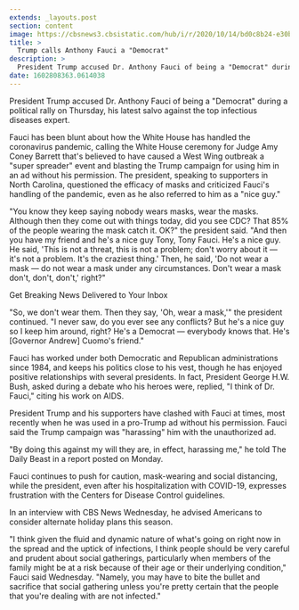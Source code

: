 ```yaml
--- 
extends: _layouts.post 
section: content 
image: https://cbsnews3.cbsistatic.com/hub/i/r/2020/10/14/bd0c8b24-e30b-444d-ba76-759ced36a89d/thumbnail/1200x630/76980101ef759766fb23f90f0ba4feaa/ap-20267578426426.jpg 
title: > 
  Trump calls Anthony Fauci a "Democrat" 
description: > 
  President Trump accused Dr. Anthony Fauci of being a "Democrat" during a political rally on Thursday, his latest salvo against the top infectious diseases expert.Then, he said, 'Do not wear a mask — do not wear a mask under any circumstances.Don't wear a mask don't, don't, don't,' right?"Get Breaking News Delivered to Your Inbox"So, we don't wear them.President Trump and his supporters have clashed with Fauci at times, most recently when he was used in a pro-Trump ad without his permission. 
date: 1602808363.0614038 
--- 
```

President Trump accused Dr. Anthony Fauci of being a "Democrat" during a political rally on Thursday, his latest salvo against the top infectious diseases expert.

Fauci has been blunt about how the White House has handled the coronavirus pandemic, calling the White House ceremony for Judge Amy Coney Barrett that's believed to have caused a West Wing outbreak a "super spreader" event and blasting the Trump campaign for using him in an ad without his permission. The president, speaking to supporters in North Carolina, questioned the efficacy of masks and criticized Fauci's handling of the pandemic, even as he also referred to him as a "nice guy."

"You know they keep saying nobody wears masks, wear the masks. Although then they come out with things today, did you see CDC? That 85% of the people wearing the mask catch it. OK?" the president said. "And then you have my friend and he's a nice guy Tony, Tony Fauci. He's a nice guy. He said, 'This is not a threat, this is not a problem; don't worry about it — it's not a problem. It's the craziest thing.' Then, he said, 'Do not wear a mask — do not wear a mask under any circumstances. Don't wear a mask don't, don't, don't,' right?"

Get Breaking News Delivered to Your Inbox

"So, we don't wear them. Then they say, 'Oh, wear a mask,'" the president continued. "I never saw, do you ever see any conflicts? But he's a nice guy so I keep him around, right? He's a Democrat — everybody knows that. He's [Governor Andrew] Cuomo's friend."

Fauci has worked under both Democratic and Republican administrations since 1984, and keeps his politics close to his vest, though he has enjoyed positive relationships with several presidents. In fact, President George H.W. Bush, asked during a debate who his heroes were, replied, "I think of Dr. Fauci," citing his work on AIDS.

President Trump and his supporters have clashed with Fauci at times, most recently when he was used in a pro-Trump ad without his permission. Fauci said the Trump campaign was "harassing" him with the unauthorized ad.

"By doing this against my will they are, in effect, harassing me," he told The Daily Beast in a report posted on Monday.

Fauci continues to push for caution, mask-wearing and social distancing, while the president, even after his hospitalization with COVID-19, expresses frustration with the Centers for Disease Control guidelines.

In an interview with CBS News Wednesday, he advised Americans to consider alternate holiday plans this season.

"I think given the fluid and dynamic nature of what's going on right now in the spread and the uptick of infections, I think people should be very careful and prudent about social gatherings, particularly when members of the family might be at a risk because of their age or their underlying condition," Fauci said Wednesday. "Namely, you may have to bite the bullet and sacrifice that social gathering unless you're pretty certain that the people that you're dealing with are not infected."